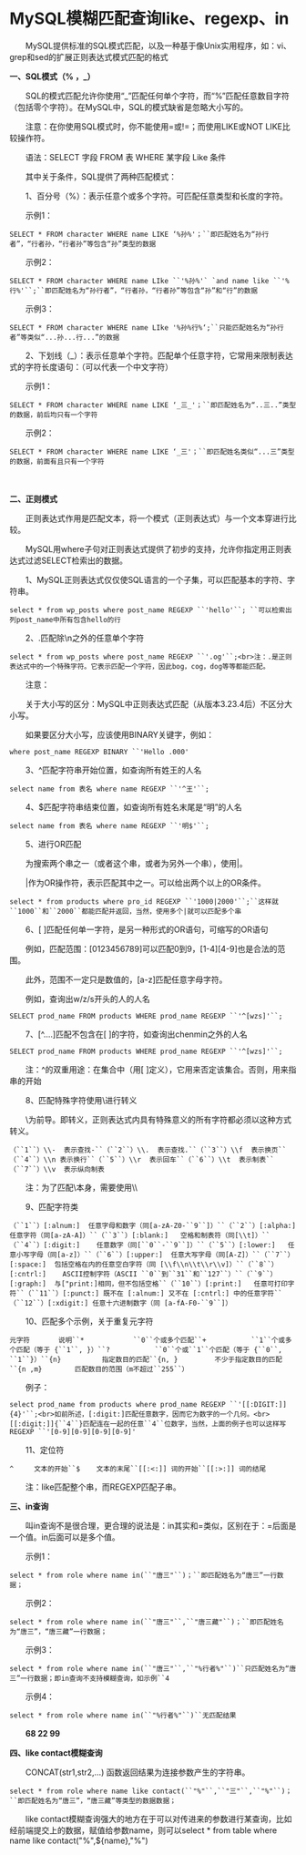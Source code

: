 # MySQL模糊匹配查询like、regexp、in

　　MySQL提供标准的SQL模式匹配，以及一种基于像Unix实用程序，如：vi、grep和sed的扩展正则表达式模式匹配的格式

 

**一、SQL模式（% ，_）**

　　SQL的模式匹配允许你使用“_”匹配任何单个字符，而“%”匹配任意数目字符（包括零个字符）。在MySQL中，SQL的模式缺省是忽略大小写的。

　　注意：在你使用SQL模式时，你不能使用=或!=；而使用LIKE或NOT LIKE比较操作符。

　　语法：SELECT 字段 FROM 表 WHERE 某字段 Like 条件

　　其中关于条件，SQL提供了两种匹配模式：

　　1、百分号（%）：表示任意个或多个字符。可匹配任意类型和长度的字符。

　　示例1：

```
SELECT * FROM character WHERE name LIKE ‘%孙%'；``即匹配姓名为“孙行者”，“行者孙，“行者孙”等包含“孙”类型的数据
```

　　示例2：

```
SELECT * FROM character WHERE name LIke ``'%孙%'` `and name like ``'%行%'``;``即匹配姓名为“孙行者”，“行者孙，“行者孙”等包含“孙”和“行”的数据
```

　　示例3：

```
SELECT * FROM character WHERE name LIke '%孙%行%‘;``只能匹配姓名为“孙行者”等类似“...孙...行...”的数据
```

　　2、下划线（_）：表示任意单个字符。匹配单个任意字符，它常用来限制表达式的字符长度语句：（可以代表一个中文字符）

　　示例1：

```
SELECT * FROM character WHERE name LIKE ‘_三_'；``即匹配姓名为“..三..”类型的数据，前后均只有一个字符
```

　　示例2：

```
SELECT * FROM character WHERE name LIKE ‘_三'；``即匹配姓名类似“...三”类型的数据，前面有且只有一个字符
```

　　

**二、正则模式**

　　正则表达式作用是匹配文本，将一个模式（正则表达式）与一个文本穿进行比较。

　　MySQL用where子句对正则表达式提供了初步的支持，允许你指定用正则表达式过滤SELECT检索出的数据。

　　1、MySQL正则表达式仅仅使SQL语言的一个子集，可以匹配基本的字符、字符串。

```
select * from wp_posts where post_name REGEXP ``'hello'``; ``可以检索出列post_name中所有包含hello的行
```

　　2、.匹配除\n之外的任意单个字符

```
select * from wp_posts where post_name REGEXP ``'.og'``;<br>注：.是正则表达式中的一个特殊字符。它表示匹配一个字符，因此bog，cog，dog等等都能匹配。
```

　　注意：

　　关于大小写的区分：MySQL中正则表达式匹配（从版本3.23.4后）不区分大小写。

　　如果要区分大小写，应该使用BINARY关键字，例如：

```
where post_name REGEXP BINARY ``'Hello .000'
```

　　3、^匹配字符串开始位置，如查询所有姓王的人名

```
select name from 表名 where name REGEXP ``'^王'``;
```

　　4、$匹配字符串结束位置，如查询所有姓名末尾是“明”的人名

```
select name from 表名 where name REGEXP ``'明$'``;
```

　　5、进行OR匹配

　　为搜索两个串之一（或者这个串，或者为另外一个串），使用|。

　　|作为OR操作符，表示匹配其中之一。可以给出两个以上的OR条件。

```
select * from products where pro_id REGEXP ``'1000|2000'``;``这样就``1000``和``2000``都能匹配并返回，当然，使用多个|就可以匹配多个串
```

　　6、[ ]匹配任何单一字符，是另一种形式的OR语句，可缩写的OR语句

　　例如，匹配范围：[0123456789]可以匹配0到9，[1-4][4-9]也是合法的范围。

　　此外，范围不一定只是数值的，[a-z]匹配任意字母字符。

　　例如，查询出w/z/s开头的人的人名

```
SELECT prod_name FROM products WHERE prod_name REGEXP ``'^[wzs]'``;
```

　　7、[^....]匹配不包含在[ ]的字符，如查询出chenmin之外的人名

```
SELECT prod_name FROM products WHERE prod_name REGEXP ``'^[wzs]'``;
```

　　注：^的双重用途：在集合中（用[ ]定义），它用来否定该集合。否则，用来指串的开始

　　8、匹配特殊字符使用\\进行转义

　　\\为前导。即转义，正则表达式内具有特殊意义的所有字符都必须以这种方式转义。

```
（``1``）\\-  表示查找-``（``2``）\\.  表示查找.``（``3``）\\f  表示换页``（``4``）\\n 表示换行``（``5``）\\r  表示回车``（``6``）\\t  表示制表``（``7``）\\v  表示纵向制表
```

　　注：为了匹配\本身，需要使用\\\

　　9、匹配字符类

```
（``1``）[:alnum:]  任意字母和数字（同[a-zA-Z0-``9``]）``（``2``）[:alpha:]   任意字符（同[a-zA-A]）``（``3``）[:blank:]   空格和制表符（同[\\t]）``（``4``）[:digit:]    任意数字（同[``0``-``9``]）``（``5``）[:lower:]   任意小写字母（同[a-z]）``（``6``）[:upper:]  任意大写字母（同[A-Z]）``（``7``）[:space:]  包括空格在内的任意空白字符（同 [\\f\\n\\t\\r\\v]）``（``8``）[:cntrl:]    ASCII控制字符（ASCII ``0``到``31``和``127``）``（``9``）[:graph:]  与["print:]相同，但不包括空格``（``10``）[:print:]   任意可打印字符``（``11``）[:punct:] 既不在 [:alnum:] 又不在 [:cntrl:] 中的任意字符``（``12``）[:xdigit:] 任意十六进制数字（同 [a-fA-F0-``9``]）
```

 

　　10、匹配多个示例，关于重复元字符

```
元字符       说明``*            ``0``个或多个匹配``+           ``1``个或多个匹配（等于 {``1``, }）``?           ``0``个或``1``个匹配（等于 {``0``, ``1``}）``{n}          指定数目的匹配``{n, }         不少于指定数目的匹配``{n ,m}        匹配数目的范围（m不超过``255``）
```

　　例子：

```
select prod_name from products where prod_name REGEXP ``'[[:DIGIT:]]{4}'``;<br>如前所述，[:digit:]匹配任意数字，因而它为数字的一个几何。<br>[[:digit:]]{``4``}匹配连在一起的任意``4``位数字，当然，上面的例子也可以这样写REGEXP ``'[0-9][0-9][0-9][0-9]'
```

　　11、定位符

```
^     文本的开始``$    文本的末尾``[[:<:]] 词的开始``[[:>:]] 词的结尾
```

　　注：like匹配整个串，而REGEXP匹配子串。

 

**三、in查询**

　　叫in查询不是很合理，更合理的说法是：in其实和=类似，区别在于：=后面是一个值。in后面可以是多个值。

　　示例1：

```
select * from role where name in(``"唐三"``)；``即匹配姓名为“唐三”一行数据；
```

　　示例2：

```
select * from role where name in(``"唐三"``,``"唐三藏"``)；``即匹配姓名为“唐三”，“唐三藏”一行数据；
```

　　示例3：

```
select * from role where name in(``"唐三"``,``"%行者%"``)``只匹配姓名为“唐三”一行数据；即in查询不支持模糊查询，如示例``4
```

　　示例4：

```
select * from role where name in(``"%行者%"``)``无匹配结果
```

　　**68 22 99**

**四、like contact模糊查询**

　　CONCAT(str1,str2,…) 函数返回结果为连接参数产生的字符串。

```
select * from role where name like contact(``"%"``,``"三"``,``"%"``)；``即匹配姓名为“唐三”，“唐三藏”等类型的数据数据；
```

　　like contact模糊查询强大的地方在于可以对传进来的参数进行某查询，比如经前端提交上的数据，赋值给参数name，则可以select * from table where name like contact("%",${name},"%")